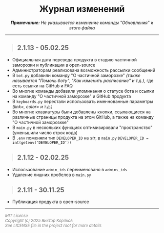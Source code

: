 <h1 align="center">Журнал изменений</h1>
<p style='font-style: italic' align='center'> <b>Примечание:</b> Не указывается изменение команды "Обновления" и этого файла</p>
<hr>

> ## 2.1.13 - 05.02.25
- Официальная дата перевода продукта в стадию частичной заморозки и публикации в open-source
- Администраторам реализована возможность рассылки сообщений
- В `bot.py` добавили команду "О частичной заморозке" *(также называется "Помочь боту", "Как изменить расписание" и т.д.)*, где есть ссылки на GitHub и FAQ
- Во многие команды добавили упоминания о статусе бота и ссылки на команду "О частичной заморозке" и GitHub продукта 
- В `keyboards.py` перестали использовать именнованные параметры *(link=, color= и т.д.)*
- Во многие клавиатуры были добавлены кнопки, ссылающиеся на различные страницы продукта на этом GitHub, а также на команду "О частичной заморозкке"
- В `main.py` в нескольких функциях оптимизировали "пространство" (уменьшили число строк кода)
- В `.env` поменяли тип `DEVELOPER_ID` на *str*, в `main.py` `DEVELOPER_ID = int(getenv('DEVELOPER_ID'))`

> ## 2.1.12 - 02.02.25
- Использование `admin_ids` переименовано в `admins_ids`
- Удаление лишних пробелов в `main.py`

> ## 2.1.11 - 30.11.25
- Публикация продукта в open-source

<hr>
<span style='font-size: 13px; font-style: italic; color: gray'>
MIT License <br>
Copyright (c) 2025 Виктор Коряков <br>
See LICENSE file in the project root for more details
</span>